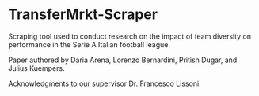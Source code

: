 # TransferMrkt-Scraper

Scraping tool used to conduct research on the impact of team diversity on performance in the Serie A Italian football league. 

Paper authored by Daria Arena, Lorenzo Bernardini, Pritish Dugar, and Julius Kuempers. 

Acknowledgments to our supervisor Dr. Francesco Lissoni.
